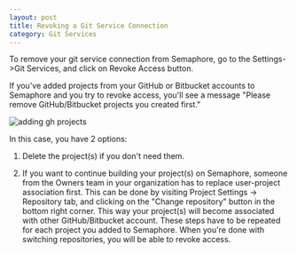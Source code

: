 ```yaml
---
layout: post
title: Revoking a Git Service Connection
category: Git Services
---
```


To remove your git service connection from Semaphore, go to the Settings->Git Services,
and click on Revoke Access button.

If you've added projects from your GitHub or Bitbucket accounts to Semaphore and
you try to revoke access, you'll see a message "Please remove GitHub/Bitbucket projects
you created first."

<img src="/docs/assets/img/git-services/remove-gh-projects.png" alt="adding gh projects" class="img-responsive img-bordered">

In this case, you have 2 options:

1. Delete the project(s) if you don't need them.

2. If you want to continue building your project(s) on Semaphore, someone from the
Owners team in your organization has to replace user-project association first.
This can be done by visiting Project Settings -> Repository tab, and clicking on
the "Change repository" button in the bottom right corner.
This way your project(s) will become associated with other GitHub/Bitbucket
account. These steps have to be repeated for each project you added to Semaphore.
When you're done with switching repositories, you will be able to revoke access.

